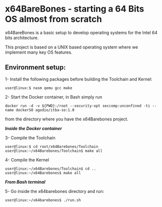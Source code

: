 # x64BareBones - starting a 64 Bits OS almost from scratch

x64BareBones  is a basic setup to develop operating systems for the Intel 64 bits architecture.

This project is based on a UNIX based operating system where we implement many key OS features.

## Environment setup:

1- Install the following packages before building the Toolchain and Kernel:

    user@linux:$ nasm qemu gcc make

2- Start the Docker container, in Bash simply run

    docker run -d -v ${PWD}:/root --security-opt seccomp:unconfined -ti --name dockerSO agodio/itba-so:1.0
from the directory where you have the x64Barebones project.

***Inside the Docker container***

3- Compile the Toolchain

    user@linux:$ cd root/x64Barebones/Toolchain
    user@linux:~/x64Barebones/Toolchain$ make all

4- Compile the Kernel

    user@linux:~/x64Barebones/Toolchain$ cd ..
    user@linux:~/x64Barebones$ make all

***From Bash terminal***

5- Go inside the x64barebones directory and run:

    user@linux:~/x64barebones$ ./run.sh
